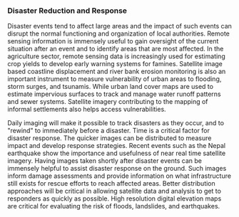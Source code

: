 ### Disaster Reduction and Response

Disaster events tend to affect large areas and the impact of such events can disrupt the normal functioning and organization of local authorities. Remote sensing information is immensely useful to gain oversight of the current situation after an event and to identify areas that are most affected. In the agriculture sector, remote sensing data is increasingly used for estimating crop yields to develop early warning systems for famines. Satellite image based coastline displacement and river bank erosion monitoring is also an important instrument to measure vulnerability of urban areas to flooding, storm surges, and tsunamis. While urban land cover maps are used to estimate impervious surfaces to track and manage water runoff patterns and sewer systems. Satellite imagery contributing to the mapping of informal settlements also helps access vulnerabilities.

Daily imaging will make it possible to track disasters as they occur, and to "rewind" to immediately before a disaster. Time is a critical factor for disaster response. The quicker images can be distributed to measure impact and develop response strategies. Recent events such as the Nepal earthquake show the importance and usefulness of near real time satellite imagery. Having images taken shortly after disaster events can be immensely helpful to assist disaster response on the ground. Such images inform damage assessments and provide information on what infrastructure still exists for rescue efforts to reach affected areas. Better distribution approaches will be critical in allowing satellite data and analysis to get to responders as quickly as possible. High resolution digital elevation maps are critical for evaluating the risk of floods, landslides, and earthquakes.
